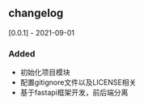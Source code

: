 ## changelog
[0.0.1] - 2021-09-01
### Added
- 初始化项目模块
- 配置gitignore文件以及LICENSE相关
- 基于fastapi框架开发，前后端分离